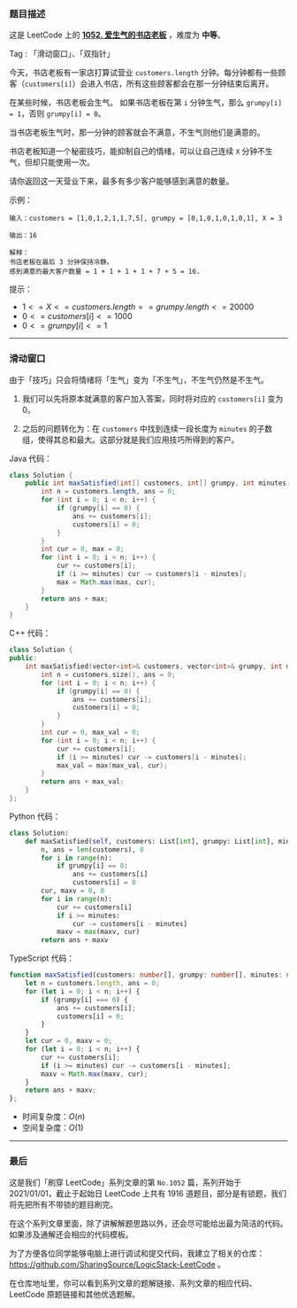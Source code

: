 ### 题目描述

这是 LeetCode 上的 **[1052. 爱生气的书店老板](https://leetcode-cn.com/problems/grumpy-bookstore-owner/solution/hua-dong-chuang-kou-luo-ti-by-ac_oier-nunu/)** ，难度为 **中等**。

Tag : 「滑动窗口」、「双指针」



今天，书店老板有一家店打算试营业 `customers.length` 分钟。每分钟都有一些顾客（`customers[i]`）会进入书店，所有这些顾客都会在那一分钟结束后离开。

在某些时候，书店老板会生气。 如果书店老板在第 `i` 分钟生气，那么 `grumpy[i] = 1`，否则 `grumpy[i] = 0`。

当书店老板生气时，那一分钟的顾客就会不满意，不生气则他们是满意的。

书店老板知道一个秘密技巧，能抑制自己的情绪，可以让自己连续 `X` 分钟不生气，但却只能使用一次。

请你返回这一天营业下来，最多有多少客户能够感到满意的数量。

示例：
```
输入：customers = [1,0,1,2,1,1,7,5], grumpy = [0,1,0,1,0,1,0,1], X = 3

输出：16

解释：
书店老板在最后 3 分钟保持冷静。
感到满意的最大客户数量 = 1 + 1 + 1 + 1 + 7 + 5 = 16.
```

提示：
* $1 <= X <= customers.length == grumpy.length <= 20000$
* $0 <= customers[i] <= 1000$
* $0 <= grumpy[i] <= 1$

---

### 滑动窗口

由于「技巧」只会将情绪将「生气」变为「不生气」，不生气仍然是不生气。

1. 我们可以先将原本就满意的客户加入答案，同时将对应的 `customers[i]` 变为 0。

2. 之后的问题转化为：在 `customers` 中找到连续一段长度为 `minutes` 的子数组，使得其总和最大。这部分就是我们应用技巧所得到的客户。

Java 代码：
```Java
class Solution {
    public int maxSatisfied(int[] customers, int[] grumpy, int minutes) {
        int n = customers.length, ans = 0;
        for (int i = 0; i < n; i++) {
            if (grumpy[i] == 0) {
                ans += customers[i];
                customers[i] = 0;
            }
        }
        int cur = 0, max = 0;
        for (int i = 0; i < n; i++) {
            cur += customers[i];
            if (i >= minutes) cur -= customers[i - minutes];
            max = Math.max(max, cur);
        }
        return ans + max;
    }
}
```
C++ 代码：
```C++
class Solution {
public:
    int maxSatisfied(vector<int>& customers, vector<int>& grumpy, int minutes) {
        int n = customers.size(), ans = 0;
        for (int i = 0; i < n; i++) {
            if (grumpy[i] == 0) {
                ans += customers[i];
                customers[i] = 0;
            }
        }
        int cur = 0, max_val = 0;
        for (int i = 0; i < n; i++) {
            cur += customers[i];
            if (i >= minutes) cur -= customers[i - minutes];
            max_val = max(max_val, cur);
        }
        return ans + max_val;
    }
};
```
Python 代码：
```Python
class Solution:
    def maxSatisfied(self, customers: List[int], grumpy: List[int], minutes: int) -> int:
        n, ans = len(customers), 0
        for i in range(n):
            if grumpy[i] == 0:
                ans += customers[i]
                customers[i] = 0
        cur, maxv = 0, 0
        for i in range(n):
            cur += customers[i]
            if i >= minutes:
                cur -= customers[i - minutes]
            maxv = max(maxv, cur)
        return ans + maxv
```
TypeScript 代码：
```TypeScript
function maxSatisfied(customers: number[], grumpy: number[], minutes: number): number {
    let n = customers.length, ans = 0;
    for (let i = 0; i < n; i++) {
        if (grumpy[i] === 0) {
            ans += customers[i];
            customers[i] = 0;
        }
    }
    let cur = 0, maxv = 0;
    for (let i = 0; i < n; i++) {
        cur += customers[i];
        if (i >= minutes) cur -= customers[i - minutes];
        maxv = Math.max(maxv, cur);
    }
    return ans + maxv;  
};
```
* 时间复杂度：$O(n)$
* 空间复杂度：$O(1)$

---

### 最后

这是我们「刷穿 LeetCode」系列文章的第 `No.1052` 篇，系列开始于 2021/01/01，截止于起始日 LeetCode 上共有 1916 道题目，部分是有锁题，我们将先把所有不带锁的题目刷完。

在这个系列文章里面，除了讲解解题思路以外，还会尽可能给出最为简洁的代码。如果涉及通解还会相应的代码模板。

为了方便各位同学能够电脑上进行调试和提交代码，我建立了相关的仓库：https://github.com/SharingSource/LogicStack-LeetCode 。

在仓库地址里，你可以看到系列文章的题解链接、系列文章的相应代码、LeetCode 原题链接和其他优选题解。

